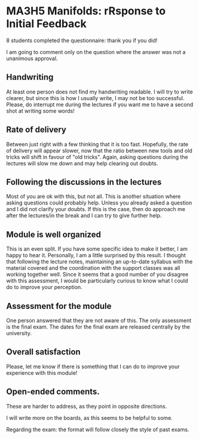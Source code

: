 # MA3H5 Manifolds: rRsponse to Initial Feedback

8 students completed the questionnaire: thank you if you did!

I am going to comment only on the question where the answer was not a unanimous approval.

## Handwriting
At least one person does not find my handwriting readable.  I will try to write clearer, but since this is how I usually write, I may not be too successful.  Please, do interrupt me during the lectures if you want me to have a second shot at writing some words!

## Rate of delivery
Between just right with a few thinking that it is too fast.  Hopefully, the rate of delivery will appear slower, now that the ratio between new tools and old tricks will shift in favour of "old tricks".  Again, asking questions during the lectures will slow me down and may help clearing out doubts.

## Following the discussions in the lectures
Most of you are ok with this, but not all.  This is another situation where asking questions could probably help.  Unless you already asked a question and I did not clarify your doubts.  If this is the case, then do approach me after the lectures/in the break and I can try to give further help.

## Module is well organized
This is an even split.  If you have some specific idea to make it better, I am happy to hear it.    Personally, I am a little surprised by this result.  I thought that following the lecture notes, maintaining an up-to-date syllabus with the material covered and the coordination with the support classes was all working together well.  Since it seems that a good number of you disagree with this assessment, I would be particularly curious to know what I could do to improve your perception.

## Assessment for the module
One person answered that they are not aware of this.  The only assessment is the final exam.  The dates for the final exam are released centrally by the university.

## Overall satisfaction
Please, let me know if there is something that I can do to improve your experience with this module!

## Open-ended comments.
These are harder to address, as they point in opposite directions.

I will write more on the boards, as this seems to be helpful to some.

Regarding the exam: the format will follow closely the style of past exams.